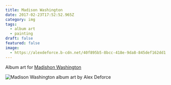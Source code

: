 ```yaml
---
title: Madison Washington
date: 2017-02-23T17:52:52.965Z
category: img
tags:
  - album art
  - painting
draft: false
featured: false
image:
  - https://alexdeforce.b-cdn.net/40f895b5-8bcc-418e-9da8-845def162dd1.jpeg
---
```

A﻿lbum art for [Madishon Washington](https://madisonwashington.bandcamp.com/album/madison-washington-code-switchin-ep)

![Madison Washington album art by Alex Deforce](https://alexdeforce.b-cdn.net/62514e4a-06eb-44f4-bd7e-cfa6e15d4029.jpeg "Madison Washington album art by Alex Deforce")